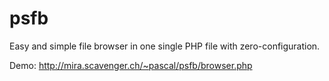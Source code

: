 psfb
====

Easy and simple file browser in one single PHP file with zero-configuration.

Demo: http://mira.scavenger.ch/~pascal/psfb/browser.php
